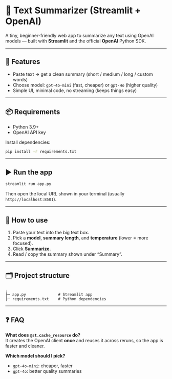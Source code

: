 # 📝 Text Summarizer (Streamlit + OpenAI)

A tiny, beginner-friendly web app to summarize any text using OpenAI models — built with **Streamlit** and the official **OpenAI** Python SDK.

---

## 🚀 Features
- Paste text → get a clean summary (short / medium / long / custom words)
- Choose model: `gpt-4o-mini` (fast, cheaper) or `gpt-4o` (higher quality)
- Simple UI, minimal code, no streaming (keeps things easy)

---

## 📦 Requirements
- Python 3.9+
- OpenAI API key

Install dependencies:
```bash
pip install -r requirements.txt
```
---

## ▶️ Run the app
```bash
streamlit run app.py
```
Then open the local URL shown in your terminal (usually `http://localhost:8501`).

---

## 🧭 How to use
1. Paste your text into the big text box.
2. Pick a **model**, **summary length**, and **temperature** (lower = more focused).
3. Click **Summarize**.
4. Read / copy the summary shown under “Summary”.

---

## 🗂️ Project structure
```
.
├─ app.py              # Streamlit app
├─ requirements.txt    # Python dependencies
```

---

## ❓ FAQ

**What does `@st.cache_resource` do?**  
It creates the OpenAI client **once** and reuses it across reruns, so the app is faster and cleaner.

**Which model should I pick?**  
- `gpt-4o-mini`: cheaper, faster  
- `gpt-4o`: better quality summaries
